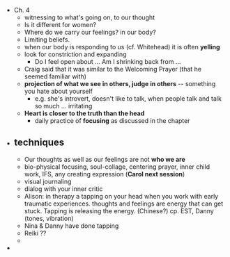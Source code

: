 - Ch. 4
	- witnessing to what's going on, to our thought
	- Is it different for women?
	- Where do we carry our feelings? in our body?
	- Limiting beliefs.
	- when our body is responding to us (cf. Whitehead) it is often **yelling**
	- look for constriction and expanding
		- Do I feel open about ... Am I shrinking back from ...
	- Craig said that it was similar to the Welcoming Prayer (that he seemed familiar with)
	- **projection of what we see in others, judge in others** -- something you hate about yourself
		- e.g. she's introvert, doesn't like to talk, when people talk and talk so much ... irritating
	- **Heart is closer to the truth than the head**
		- daily practice of **focusing** as discussed in the chapter
- ## techniques
	- Our thoughts as well as our feelings are not **who we are**
	- bio-physical focusing, soul-collage, centering prayer, inner child work, IFS, any creating expression (**Carol next session**)
	- visual journaling
	- dialog with your inner critic
	- Alison: in therapy a tapping on your head when you work with early traumatic experiences. thoughts and feelings are energy that can get stuck. Tapping is releasing the energy. (Chinese?) cp. EST, Danny (tones, vibration)
	- Nina & Danny have done tapping
	- Reiki ??
	-
-